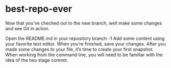 # best-repo-ever

Now that you’ve checked out to the new branch, well make some changes and see Git in action.

Open the README.md in your repository branch -1
Add some content using your favorite text editor.
When you’re finished, save your changes.
After you made some changes to your file, it’s time to create your first snapshot. When working from the command line, you will need to be familiar with the idea of the two stage commit.